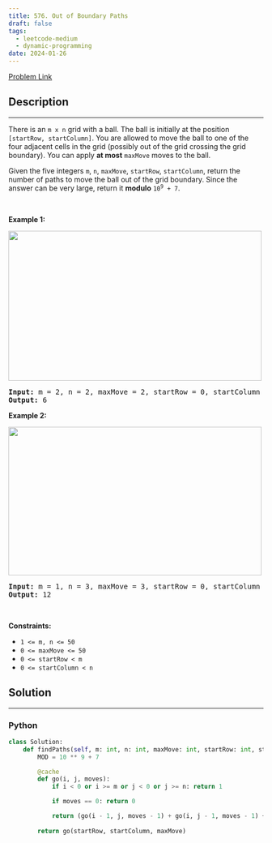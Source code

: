 ```yaml
---
title: 576. Out of Boundary Paths
draft: false
tags: 
  - leetcode-medium
  - dynamic-programming
date: 2024-01-26
---
```


[Problem Link](https://leetcode.com/problems/out-of-boundary-paths/)

## Description

---
<p>There is an <code>m x n</code> grid with a ball. The ball is initially at the position <code>[startRow, startColumn]</code>. You are allowed to move the ball to one of the four adjacent cells in the grid (possibly out of the grid crossing the grid boundary). You can apply <strong>at most</strong> <code>maxMove</code> moves to the ball.</p>

<p>Given the five integers <code>m</code>, <code>n</code>, <code>maxMove</code>, <code>startRow</code>, <code>startColumn</code>, return the number of paths to move the ball out of the grid boundary. Since the answer can be very large, return it <strong>modulo</strong> <code>10<sup>9</sup> + 7</code>.</p>

<p>&nbsp;</p>
<p><strong class="example">Example 1:</strong></p>
<img alt="" src="https://assets.leetcode.com/uploads/2021/04/28/out_of_boundary_paths_1.png" style="width: 500px; height: 296px;" />
<pre>
<strong>Input:</strong> m = 2, n = 2, maxMove = 2, startRow = 0, startColumn = 0
<strong>Output:</strong> 6
</pre>

<p><strong class="example">Example 2:</strong></p>
<img alt="" src="https://assets.leetcode.com/uploads/2021/04/28/out_of_boundary_paths_2.png" style="width: 500px; height: 293px;" />
<pre>
<strong>Input:</strong> m = 1, n = 3, maxMove = 3, startRow = 0, startColumn = 1
<strong>Output:</strong> 12
</pre>

<p>&nbsp;</p>
<p><strong>Constraints:</strong></p>

<ul>
	<li><code>1 &lt;= m, n &lt;= 50</code></li>
	<li><code>0 &lt;= maxMove &lt;= 50</code></li>
	<li><code>0 &lt;= startRow &lt; m</code></li>
	<li><code>0 &lt;= startColumn &lt; n</code></li>
</ul>


## Solution

---
### Python
``` py title='out-of-boundary-paths'
class Solution:
    def findPaths(self, m: int, n: int, maxMove: int, startRow: int, startColumn: int) -> int:
        MOD = 10 ** 9 + 7

        @cache
        def go(i, j, moves):
            if i < 0 or i >= m or j < 0 or j >= n: return 1

            if moves == 0: return 0

            return (go(i - 1, j, moves - 1) + go(i, j - 1, moves - 1) + go(i + 1, j, moves - 1) + go(i, j + 1, moves - 1)) % MOD
        
        return go(startRow, startColumn, maxMove)
```

